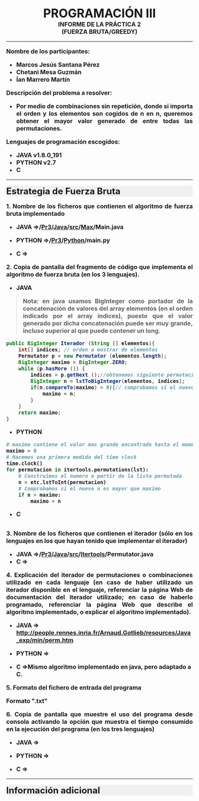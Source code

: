 <center><b><font size="6">PROGRAMACIÓN III</font></b></center>

<center><b><font size="3">INFORME DE LA PRÁCTICA 2</center>
<center>(FUERZA BRUTA/GREEDY)</center>

----



**Nombre de los participantes:**

 - Marcos Jesús Santana Pérez
 - Chetani Mesa Guzmán
 - Ían Marrero Martín



**Descripción del problema a resolver:**

- <p align="justify">Por medio de combinaciones sin repetición, donde si importa el orden y los elementos son cogidos de n en n, queremos obtener el mayor valor generado de entre todas las permutaciones.



**Lenguajes de programación escogidos:**

- JAVA v1.8.0_191
- PYTHON v2.7
- C





























----

 <p style="background-color:rgb(240, 240, 240);"><b><font size="5">Estrategia de Fuerza Bruta</font>



<p align="justify"><b>1. Nombre de los ficheros que contienen el algoritmo de fuerza bruta implementado

- JAVA =>/[Pr3](https://github.com/Ian-M-M/Programacion-3/tree/master/Pr3)/[Java](https://github.com/Ian-M-M/Programacion-3/tree/master/Pr3/Java)/[src](https://github.com/Ian-M-M/Programacion-3/tree/master/Pr3/Java/src)/[Max](https://github.com/Ian-M-M/Programacion-3/tree/master/Pr3/Java/src/Max)/Main.java

- PYTHON =>/[Pr3](https://github.com/Ian-M-M/Programacion-3/tree/master/Pr3)/[Python](https://github.com/Ian-M-M/Programacion-3/tree/master/Pr3/Python)/main.py

- C =>



<p align="justify"><b>2. Copia de pantalla del fragmento de código que implementa el algoritmo de fuerza bruta (en los 3 lenguajes).


- JAVA

> <p align="justify">Nota: en java usamos BigInteger como portador de la concatenación de valores del array elementos (en el orden indicado por el array indices), puesto que el valor generado por dicha concatenación puede ser muy grande, incluso superior al que puede contener un long.

```java
public BigInteger Iterador (String [] elementos){
    int[] indices; // orden a mostrar de elementos
    Permutator p = new Permutator (elementos.length);
    BigInteger maximo = BigInteger.ZERO;
    while (p.hasMore ()) {
        indices = p.getNext ();//obtenemos siguiente permutacion
        BigInteger n = lstToBigInteger(elementos, indices);
        if(n.compareTo(maximo) > 0){// comprobamos si el nuevo n es mayor que maximo
            maximo = n;
        }
    }
    return maximo;
} 
```



- PYTHON

```python
# maximo contiene el valor mas grande encontrado hasta el momento
maximo = 0
# Hacemos una primera medida del time clock
time.clock()
for permutacion in itertools.permutations(lst):
    # Construimos el numero a partir de la lista permutada
    n = etc.lstToInt(permutacion)
    # Comprobamos si el nuevo n es mayor que maximo
    if n > maximo:
        maximo = n
```



- C

```c

```



<p align="justify"><b>3. Nombre de los ficheros que contienen el iterador (sólo en los lenguajes en los que hayan tenido que implementar el iterador)


- JAVA =>/[Pr3](https://github.com/Ian-M-M/Programacion-3/tree/master/Pr3)/[Java](https://github.com/Ian-M-M/Programacion-3/tree/master/Pr3/Java)/[src](https://github.com/Ian-M-M/Programacion-3/tree/master/Pr3/Java/src)/[Itertools](https://github.com/Ian-M-M/Programacion-3/tree/master/Pr3/Java/src/Itertools)/Permutator.java
- C =>



<p align="justify"><b>4. Explicación del iterador de permutaciones o combinaciones utilizado en cada lenguaje (en caso de haber utilizado un iterador disponible en el lenguaje, referenciar la página Web de documentación del iterador utilizado; en caso de haberlo programado, referenciar la página Web que describe el algoritmo implementado, o explicar el algoritmo implementado).


- JAVA => http://people.rennes.inria.fr/Arnaud.Gotlieb/resources/Java_exp/min/perm.htm
- PYTHON =>

- C =>Mismo algoritmo implementado en java, pero adaptado a C.



<p align="justify"><b>5. Formato del fichero de entrada del programa

Formato ".txt"



<p align="justify"><b>6. Copia de pantalla que muestre el uso del programa desde consola activando la opción que muestra el tiempo consumido en la ejecución del programa (en los tres lenguajes)


- JAVA =>

- PYTHON =>

- C =>



----

<p style="background-color:rgb(240, 240, 240)"><b><font size="5">Información adicional</font>





